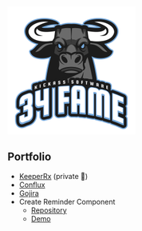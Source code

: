<img src="https://raw.githubusercontent.com/34fame/34fame/master/bull-transparent_4000x4000.png" alt="34 Fame Logo" width="256px">

Portfolio
---
- [KeeperRx](https://github.com/34fame/keeperrx) (private :see_no_evil:)
- [Conflux](https://github.com/34fame/conflux)
- [Gojira](https://github.com/34fame/gojira)
- Create Reminder Component
  - [Repository](https://github.com/34fame/q-reminder-dialog)
  - [Demo](https://34fame.github.io/q-reminder-dialog)
